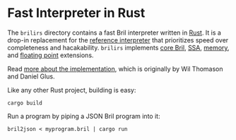 Fast Interpreter in Rust
========================

The `brilirs` directory contains a fast Bril interpreter written in [Rust][].
It is a drop-in replacement for the [reference interpreter](interp.md) that prioritizes speed over completeness and hacakability.
`brilirs` implements [core Bril](../lang/core.md), [SSA][], [memory][], and [floating point][float] extensions.

Read [more about the implementation][blog], which is originally by Wil Thomason and Daniel Glus.

Like any other Rust project, building is easy:

    cargo build

Run a program by piping a JSON Bril program into it:

    bril2json < myprogram.bril | cargo run

[rust]: https://www.rust-lang.org
[ssa]: ../lang/ssa.md
[memory]: ../lang/memory.md
[float]: ../lang/float.md
[blog]: https://www.cs.cornell.edu/courses/cs6120/2019fa/blog/faster-interpreter/
